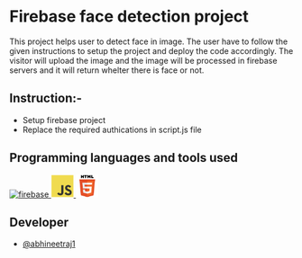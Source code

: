 # Firebase face detection project

This project helps user to detect face in image. The user have to follow the given instructions to setup the project and deploy the code accordingly. The visitor will upload the image and the image will be processed in firebase servers and it will return whelter there is face or not.

## Instruction:-
*	Setup firebase project
*	Replace the required authications in script.js file

## Programming languages and tools used
<a href="https://firebase.google.com/" target="_blank" rel="noreferrer"> <img src="https://www.vectorlogo.zone/logos/firebase/firebase-icon.svg" alt="firebase" width="40" height="40"/> </a><a href="https://developer.mozilla.org/en-US/docs/Web/JavaScript" target="_blank" rel="noreferrer"> <img src="https://raw.githubusercontent.com/devicons/devicon/master/icons/javascript/javascript-original.svg" alt="javascript" width="40" height="40"/> </a><a href="https://www.w3.org/html/" target="_blank" rel="noreferrer"> <img src="https://raw.githubusercontent.com/devicons/devicon/master/icons/html5/html5-original-wordmark.svg" alt="html5" width="40" height="40"/> </a> 

## Developer
*	[@abhineetraj1](https://github.com/abhineetraj1)